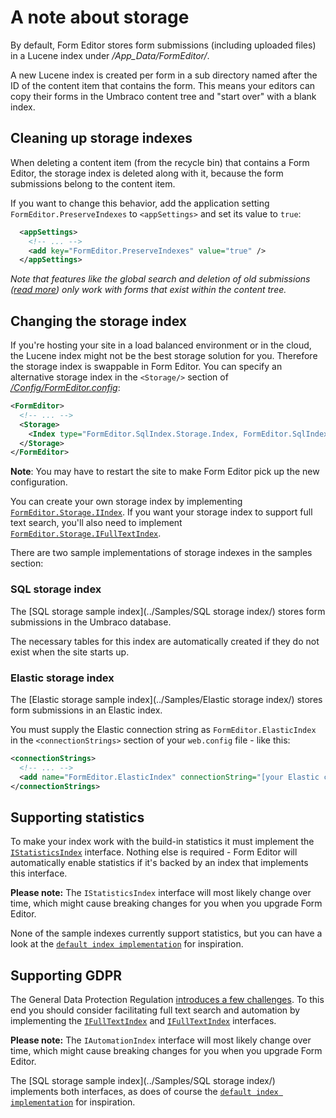 # A note about storage
By default, Form Editor stores form submissions (including uploaded files) in a Lucene index under */App_Data/FormEditor/*. 

A new Lucene index is created per form in a sub directory named after the ID of the content item that contains the form. This means your editors can copy their forms in the Umbraco content tree and "start over" with a blank index.

## Cleaning up storage indexes
When deleting a content item (from the recycle bin) that contains a Form Editor, the storage index is deleted along with it, because the form submissions belong to the content item. 

If you want to change this behavior, add the application setting `FormEditor.PreserveIndexes` to `<appSettings>` and set its value to `true`:
```xml
  <appSettings>
    <!-- ... -->
    <add key="FormEditor.PreserveIndexes" value="true" />
  </appSettings>
```

*Note that features like the global search and deletion of old submissions ([read more](install.md#other-configuration-options)) only work with forms that exist within the content tree.*

## Changing the storage index
If you're hosting your site in a load balanced environment or in the cloud, the Lucene index might not be the best storage solution for you. Therefore the storage index is swappable in Form Editor. You can specify an alternative storage index in the `<Storage/>` section of [*/Config/FormEditor.config*](../Source/Umbraco/Config/FormEditor.config): 

```xml
<FormEditor>
  <!-- ... -->
  <Storage>
    <Index type="FormEditor.SqlIndex.Storage.Index, FormEditor.SqlIndex" />
  </Storage>
</FormEditor>
```

**Note**: You may have to restart the site to make Form Editor pick up the new configuration.

You can create your own storage index by implementing [`FormEditor.Storage.IIndex`](../Source/Solution/FormEditor/Storage/IIndex.cs). If you want your storage index to support full text search, you'll also need to implement [`FormEditor.Storage.IFullTextIndex`](../Source/Solution/FormEditor/Storage/IFullTextIndex.cs).

There are two sample implementations of storage indexes in the samples section:

### SQL storage index
The [SQL storage sample index](../Samples/SQL storage index/) stores form submissions in the Umbraco database. 

The necessary tables for this index are automatically created if they do not exist when the site starts up.

### Elastic storage index
The [Elastic storage sample index](../Samples/Elastic storage index/) stores form submissions in an Elastic index.

You must supply the Elastic connection string as `FormEditor.ElasticIndex` in the `<connectionStrings>` section of your `web.config` file - like this:

```xml
<connectionStrings>
  <!-- ... -->
  <add name="FormEditor.ElasticIndex" connectionString="[your Elastic connection string]" />
</connectionStrings>
```

## Supporting statistics
To make your index work with the build-in statistics it must implement the [`IStatisticsIndex`](../Source/Solution/FormEditor/Storage/Statistics/IStatisticsIndex.cs) interface. Nothing else is required - Form Editor will automatically enable statistics if it's backed by an index that implements this interface.

**Please note:** The `IStatisticsIndex` interface will most likely change over time, which might cause breaking changes for you when you upgrade Form Editor.

None of the sample indexes currently support statistics, but you can have a look at the [`default index implementation`](../Source/Solution/FormEditor/Storage/Index.cs) for inspiration.

## Supporting GDPR
The General Data Protection Regulation [introduces a few challenges](GDPR.md). To this end you should consider facilitating full text search and automation by implementing the [`IFullTextIndex`](../Source/Solution/FormEditor/Storage/IFullTextIndex.cs) and [`IFullTextIndex`](../Source/Solution/FormEditor/Storage/IAutomationIndex.cs) interfaces.

**Please note:** The `IAutomationIndex` interface will most likely change over time, which might cause breaking changes for you when you upgrade Form Editor.

The [SQL storage sample index](../Samples/SQL storage index/) implements both interfaces, as does of course the [`default index implementation`](../Source/Solution/FormEditor/Storage/Index.cs) for inspiration.